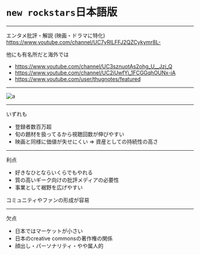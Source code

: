 # `new rockstars`日本語版

---

エンタメ批評・解説 (映画・ドラマに特化) https://www.youtube.com/channel/UC7yRILFFJ2QZCykymr8L-

他にも有名所だと海外では

- https://www.youtube.com/channel/UC3sznuotAs2ohg_U__Jzj_Q
- https://www.youtube.com/channel/UC2iUwfYi_1FCGGqhOUNx-iA
- https://www.youtube.com/user/thugnotes/featured

---

![a](assets/a.png)

---

いずれも

- 登録者数百万超
- 旬の題材を扱ってるから視聴回数が伸びやすい
- 映画と同様に価値が失せにくい => 資産としての持続性の高さ

---

利点

- 好きなひとならいくらでもやれる
- 質の高いギーク向けの批評メディアの必要性
- 事業として裾野を広げやすい

コミュニティやファンの形成が容易

---

欠点

- 日本ではマーケットが小さい
- 日本のcreative commonsの著作権の関係
- 顔出し・パーソナリティ・やや属人的
